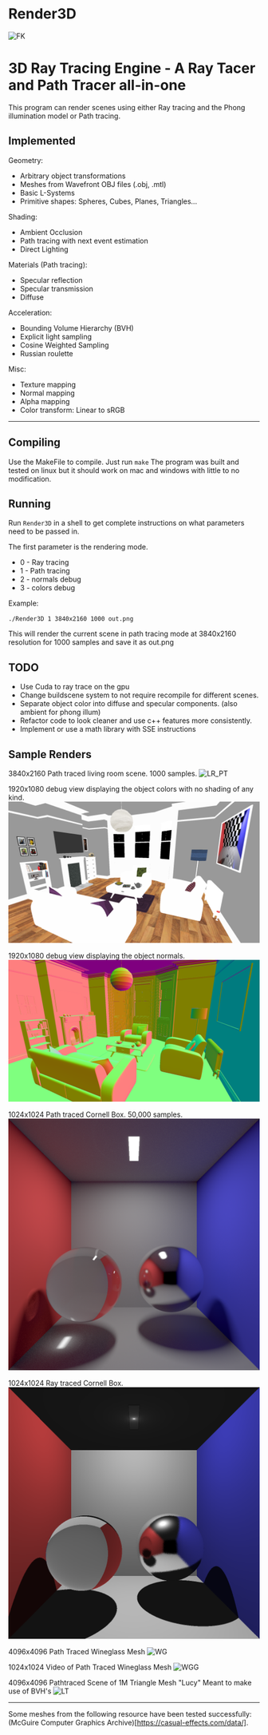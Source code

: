 ﻿
# Render3D
![FK]

3D Ray Tracing Engine - A Ray Tacer and Path Tracer all-in-one
===
This program can render scenes using either Ray tracing and the Phong illumination model or Path tracing.

## Implemented

Geometry:
- Arbitrary object transformations
- Meshes from Wavefront OBJ files (.obj, .mtl)
- Basic L-Systems
- Primitive shapes: Spheres, Cubes, Planes, Triangles...

Shading:
- Ambient Occlusion
- Path tracing with next event estimation
- Direct Lighting

Materials (Path tracing):
- Specular reflection
- Specular transmission
- Diffuse

Acceleration:
- Bounding Volume Hierarchy (BVH)
- Explicit light sampling
- Cosine Weighted Sampling
- Russian roulette

Misc:
- Texture mapping
- Normal mapping
- Alpha mapping
- Color transform: Linear to sRGB

---
Compiling
---
Use the MakeFile to compile.
Just run `make`
The program was built and tested on linux but it should work on mac and windows with little to no modification. 

Running
---
 Run `Render3D` in a shell to get complete instructions on what parameters need to be passed in.
 
 The first parameter is the rendering mode.
 - 0 - Ray tracing
 - 1 - Path tracing
 - 2 - normals debug
 - 3 - colors debug
<!-- -->
Example:

    ./Render3D 1 3840x2160 1000 out.png
This will render the current scene in path tracing mode at 3840x2160 resolution for 1000 samples and save it as out.png

TODO
---
- Use Cuda to ray trace on the gpu
- Change buildscene system to not require recompile for different scenes.
- Separate object color into diffuse and specular components.  (also ambient for phong illum)
- Refactor code to look cleaner and use c++ features more consistently.
- Implement or use a math library with SSE instructions

Sample Renders
---
3840x2160 Path traced living room scene. 1000 samples.
![LR_PT]

1920x1080 debug view displaying the object colors with no shading of any kind.
![LR_C]

1920x1080 debug view displaying the object normals.
![LR_N]

1024x1024 Path traced Cornell Box. 50,000 samples.
![PT] 

1024x1024 Ray traced Cornell Box.
![RT]

4096x4096 Path Traced Wineglass Mesh
![WG]

1024x1024 Video of Path Traced Wineglass Mesh
![WGG]

4096x4096 Pathtraced Scene of 1M Triangle Mesh \"Lucy\"
Meant to make use of BVH's
![LT]

---

Some meshes from the following resource have been tested successfully: (McGuire Computer Graphics Archive)[https://casual-effects.com/data/].

<!-- Images -->

[FK]: https://github.com/SilviuDraghici/Render3D/raw/master/output/fancy_apartment/fancy_kitchen.png "This is my favorite render so far!"

[PT]: https://github.com/SilviuDraghici/Render3D/raw/master/output/Cornell_Box_50k.png "This looks no better than at 20,000 samples. ¯\\_( ツ )_/¯ "

[RT]: https://github.com/SilviuDraghici/Render3D/raw/master/output/Cornell_Box_rt.png "This is a little less feature-full"

[WG]: https://github.com/SilviuDraghici/Render3D/raw/master/output/wineglass.png

[WGG]: https://github.com/SilviuDraghici/Render3D/raw/master/output/wineglass.gif "I had to turn this into a gif to get it to show up"

[LT]: https://github.com/SilviuDraghici/Render3D/raw/master/output/Lucy_brings_flowers.png "She is holding a simple L-system generated flower bouquet"

[LR_PT]: https://github.com/SilviuDraghici/Render3D/raw/master/output/living_room/living_room.png "I replaced the pictures on the wall with my own"

[LR_C]: https://github.com/SilviuDraghici/Render3D/raw/master/output/living_room/colors.png 

[LR_N]: https://github.com/SilviuDraghici/Render3D/raw/master/output/living_room/normals.png 
